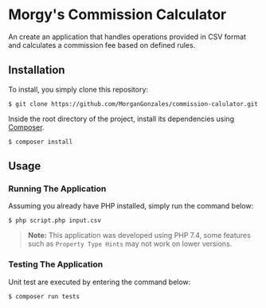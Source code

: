 # Morgy's Commission Calculator
An create an application that handles operations provided in CSV format and calculates a commission fee based on defined rules. 

## Installation
To install, you simply clone this repository:

```shell
$ git clone https://github.com/MorganGonzales/commission-calulator.git
```

Inside the root directory of the project, install its dependencies using [Composer](https://getcomposer.org/).

```shell
$ composer install
```

## Usage
### Running The Application
Assuming you already have PHP installed, simply run the command below:

```shell
$ php script.php input.csv
```

> **Note:** This application was developed using PHP 7.4, some features such as `Property Type Hints` may not work on lower versions.

### Testing The Application
Unit test are executed by entering the command below:

```shell
$ composer run tests
```
